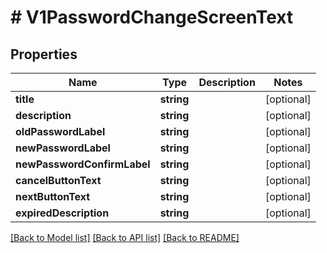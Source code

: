 # # V1PasswordChangeScreenText

## Properties

Name | Type | Description | Notes
------------ | ------------- | ------------- | -------------
**title** | **string** |  | [optional]
**description** | **string** |  | [optional]
**oldPasswordLabel** | **string** |  | [optional]
**newPasswordLabel** | **string** |  | [optional]
**newPasswordConfirmLabel** | **string** |  | [optional]
**cancelButtonText** | **string** |  | [optional]
**nextButtonText** | **string** |  | [optional]
**expiredDescription** | **string** |  | [optional]

[[Back to Model list]](../../README.md#models) [[Back to API list]](../../README.md#endpoints) [[Back to README]](../../README.md)
